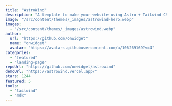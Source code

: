 ```yaml
---
title: "AstroWind"
description: "A template to make your website using Astro + Tailwind CSS."
image: "/src/content/themes/_images/astrowind-hero.webp"
images:
  - "/src/content/themes/_images/astrowind.webp"
author:
  url: "https://github.com/onwidget"
  name: "onwidget"
  avatar: "https://avatars.githubusercontent.com/u/106269169?v=4"
categories:
  - "featured"
  - "landing-page"
repoUrl: "https://github.com/onwidget/astrowind"
demoUrl: "https://astrowind.vercel.app/"
stars: 1244
featured: 5
tools:
  - "tailwind"
  - "mdx"
---
```

